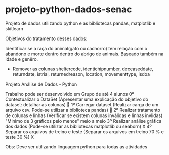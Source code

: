 # projeto-python-dados-senac
Projeto de dados utilizando python e as bibliotecas pandas, matplotlib e skitlearn


Objetivos do tratamento desses dados:

Identificar se a raça do animal(gato ou cachorro) tem relação com o abandono e morte dentro dentro do abrigo de animais. Baseado também na idade e genêro.
- Remover as colunas sheltercode, identichipnumber, deceaseddate, returndate, istrial, returnedreason, location, movementtype, isdoa

Projeto Análise de Dados - Python

Trabalho pode ser desenvolvido em Grupo de até 4 alunos
0º Contextualizar o DataSet (Apresentar uma explicação do objetivo do dataset: detalhar as colunas) 💎
1º Carregar dataset (Realizar carga de um arquivo csv. Pode-se utilizar a biblioteca pandas) 💎
2º Realizar tratamento de colunas e linhas (Verificar se existem colunas inválidas e linhas invlidas) "Minimo de 3 gráficos pelo menos" meio a meio
3º Realizar análise gráfica dos dados (Pode-se utilizar as bibliotecas matplotlib ou seaborn) X
4º Separar os arquivos de treino e teste (Separar os arquivos em treino 70 % e teste 30 %) X

Obs: Deve ser utilizando linguagem python para todas as atividades